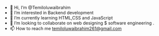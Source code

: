 - 👋 Hi, I’m @Temiloluwaibrahim
- 👀 I’m interested in Backend development 
- 🌱 I’m currently learning HTML,CSS and JavaScript 
- 💞️ I’m looking to collaborate on web designing $ software engineering .
- 📫 How to reach me temiloluwaibrahim261@gmail.com

<!---
Temiloluwaibrahim/Temiloluwaibrahim is a ✨ special ✨ repository because its `README.md` (this file) appears on your GitHub profile.
You can click the Preview link to take a look at your changes.
--->
